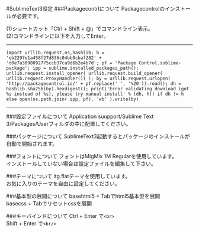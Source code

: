 #SublimeText3設定
###Packagecontrlについて
Packagecontrolのインストールが必要です。

(1)ショートカット「Ctrl + Shift + @」でコマンドライン表示。  
(2)コマンドラインに以下を入力してEnter。

***

`import urllib.request,os,hashlib; h = 'eb2297e1a458f27d836c04bb0cbaf282' + 'd0e7a3098092775ccb37ca9d6b2e4b7d'; pf = 'Package Control.sublime-package'; ipp = sublime.installed_packages_path(); urllib.request.install_opener( urllib.request.build_opener( urllib.request.ProxyHandler()) ); by = urllib.request.urlopen( 'http://packagecontrol.io/' + pf.replace(' ', '%20')).read(); dh = hashlib.sha256(by).hexdigest(); print('Error validating download (got %s instead of %s), please try manual install' % (dh, h)) if dh != h else open(os.path.join( ipp, pf), 'wb' ).write(by)`

***

###設定ファイルについて
Application suupport/Sublime Text 3/Packages/Userフィルダの中に配置してください。

###パッケージについて
SublimeText3起動するとパッケージのインストールが自動で開始されます。

###フォントについて
フォントはMigMix 1M Regularを使用しています。  
インストールしていない場合は設定ファイルを編集して下さい。

###テーマについて
itg.flatテーマを使用しています。  
お気に入りのテーマを自由に設定してください。

###基本型の展開について
basehtml5 + Tabでhtml5基本型を展開  
basecss + Tabでリセットcssを展開

###キーバインドについて
Ctrl + Enter で`<br>`  
Shift + Enter で`<br/>`




